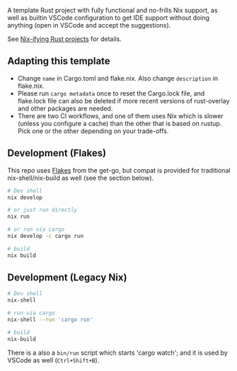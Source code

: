 A template Rust project with fully functional and no-frills Nix support, as well as builtin VSCode configuration to get IDE support without doing anything (open in VSCode and accept the suggestions).

See [Nix-ifying Rust projects](https://notes.srid.ca/rust-nix) for details.

## Adapting this template

- Change `name` in Cargo.toml and flake.nix. Also change `description` in flake.nix.
- Please run `cargo metadata` once to reset the Cargo.lock file, and flake.lock file can also be deleted if more recent versions of rust-overlay and other packages are needed.
- There are two CI workflows, and one of them uses Nix which is slower (unless you configure a cache) than the other that is based on rustup. Pick one or the other depending on your trade-offs.

## Development (Flakes)

This repo uses [Flakes](https://nixos.wiki/wiki/Flakes) from the get-go, but compat is provided for traditional nix-shell/nix-build as well (see the section below).

```bash
# Dev shell
nix develop

# or just run directly
nix run

# or run via cargo
nix develop -c cargo run

# build
nix build
```

## Development (Legacy Nix)

```bash
# Dev shell
nix-shell

# run via cargo
nix-shell --run 'cargo run'

# build
nix-build
```

There is a also a `bin/run` script which starts 'cargo watch'; and it is used by VSCode as well (`Ctrl+Shift+B`).
